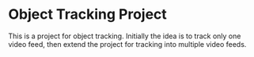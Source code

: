 # Object Tracking Project

This is a project for object tracking. Initially the idea is to track only one video feed, then extend the project for tracking into multiple video feeds. 


